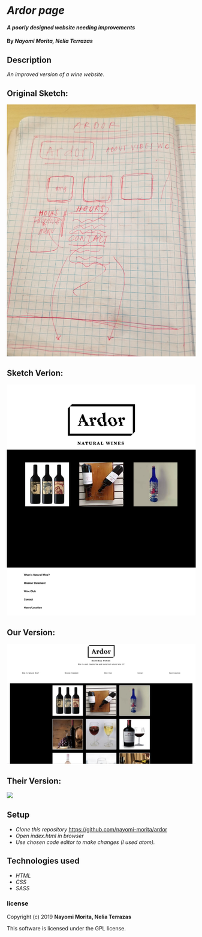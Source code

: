 # _Ardor page_

#### _A poorly designed website needing improvements_

#### By _**Nayomi Morita, Nelia Terrazas**_

## Description

_An improved version of a wine website._

## Original Sketch:

![](img/rough-sketch.jpg)

## Sketch Verion:

![](img/Artboard.png)

## Our Version:

![](img/webby.png)

## Their Version:

![](img/web.png)

## Setup

* _Clone this repository_
https://github.com/nayomi-morita/ardor
* _Open index.html in browser_
* _Use chosen code editor to make changes (I used atom)._

## Technologies used
* _HTML_
* _CSS_
* _SASS_

### license

Copyright (c) 2019 **Nayomi Morita, Nelia Terrazas**

This software is licensed under the GPL license.
